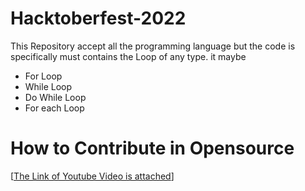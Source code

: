 # Hacktoberfest-2022

This Repository accept all the programming language but the code is specifically must contains the Loop of any type. it maybe 
- For Loop 
- While Loop 
- Do While Loop 
- For each Loop 

# How to Contribute in Opensource

[[The Link of Youtube Video is attached](https://youtu.be/XhugOqh628Q)]
